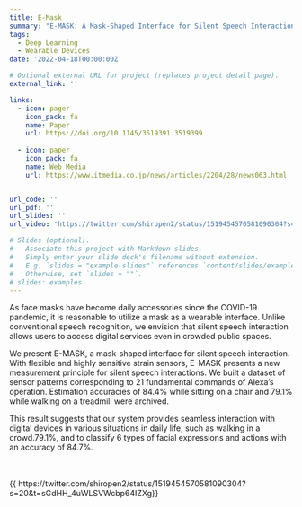 ```yaml
---
title: E-Mask
summary: "E-MASK: A Mask-Shaped Interface for Silent Speech Interaction with Flexible Strain Sensors"
tags:
  - Deep Learning
  - Wearable Devices
date: '2022-04-18T00:00:00Z'

# Optional external URL for project (replaces project detail page).
external_link: ''

links:
  - icon: pager
    icon_pack: fa
    name: Paper
    url: https://doi.org/10.1145/3519391.3519399
  
  - icon: paper
    icon_pack: fa
    name: Web Media
    url: https://www.itmedia.co.jp/news/articles/2204/28/news063.html


url_code: ''
url_pdf: ''
url_slides: ''
url_video: 'https://twitter.com/shiropen2/status/1519454570581090304?s=20&t=sGdHH_4uWLSVWcbp64IZXg'

# Slides (optional).
#   Associate this project with Markdown slides.
#   Simply enter your slide deck's filename without extension.
#   E.g. `slides = "example-slides"` references `content/slides/example-slides.md`.
#   Otherwise, set `slides = ""`.
# slides: examples
---
```


As face masks have become daily accessories since the COVID-19 pandemic, it is reasonable to utilize a mask as a wearable interface. Unlike conventional speech recognition, we envision that silent speech interaction allows users to access digital services even in crowded public spaces.

We present E-MASK, a mask-shaped interface for silent speech interaction. With flexible and highly sensitive strain sensors, E-MASK presents a new measurement principle for silent speech interactions. We built a dataset of sensor patterns corresponding to 21 fundamental commands of Alexa’s operation. Estimation accuracies of 84.4% while sitting on a chair and 79.1% while walking on a treadmill were archived. 

This result suggests that our system provides seamless interaction with digital devices in various situations in daily life, such as walking in a crowd.79.1%, and to classify 6 types of facial expressions and actions with an accuracy of 84.7%.

<br>
<br>
<!-- {{< youtube -DRu5PSCALI >}} -->
{{ https://twitter.com/shiropen2/status/1519454570581090304?s=20&t=sGdHH_4uWLSVWcbp64IZXg}}